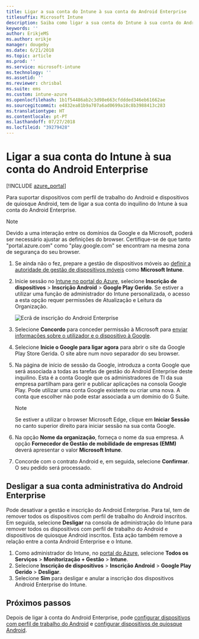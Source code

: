 ```yaml
---
title: Ligar a sua conta do Intune à sua conta do Android Enterprise
titlesuffix: Microsoft Intune
description: Saiba como ligar a sua conta do Intune à sua conta do Android Enterprise.
keywords: ''
author: ErikjeMS
ms.author: erikje
manager: dougeby
ms.date: 6/21/2018
ms.topic: article
ms.prod: ''
ms.service: microsoft-intune
ms.technology: ''
ms.assetid: ''
ms.reviewer: chrisbal
ms.suite: ems
ms.custom: intune-azure
ms.openlocfilehash: 1b1f54486ab2c3d98e663cfddded346eb61662ae
ms.sourcegitcommit: e4832ea81b9a707a6ad0699a18c8b3988413c283
ms.translationtype: HT
ms.contentlocale: pt-PT
ms.lasthandoff: 07/27/2018
ms.locfileid: "39279428"
---
```

# <a name="connect-your-intune-account-to-your-android-enterprise-account"></a>Ligar a sua conta do Intune à sua conta do Android Enterprise

[!INCLUDE [azure_portal](./includes/azure_portal.md)]

Para suportar dispositivos com perfil de trabalho do Android e dispositivos de quiosque Android, tem de ligar a sua conta do inquilino do Intune à sua conta do Android Enterprise. 

> [!NOTE]
> Devido a uma interação entre os domínios da Google e da Microsoft, poderá ser necessário ajustar as definições do browser.  Certifique-se de que tanto "portal.azure.com" como "play.google.com" se encontram na mesma zona de segurança do seu browser.

1. Se ainda não o fez, prepare a gestão de dispositivos móveis ao [definir a autoridade de gestão de dispositivos móveis](mdm-authority-set.md) como **Microsoft Intune**.
2. Inicie sessão no [Intune no portal do Azure](https://aka.ms/intuneportal), selecione **Inscrição de dispositivos** > **Inscrição Android** > **Google Play Gerido**.  Se estiver a utilizar uma função de administrador do Intune personalizada, o acesso a esta opção requer permissões de Atualização e Leitura da Organização.
   
   ![Ecrã de inscrição do Android Enterprise](./media/android-work-bind.png)

3. Selecione **Concordo** para conceder permissão à Microsoft para [enviar informações sobre o utilizador e o dispositivo à Google](data-intune-sends-to-google.md). 
   
4. Selecione **Inicie o Google para ligar agora** para abrir o site da Google Play Store Gerida. O site abre num novo separador do seu browser.
  
5. Na página de início de sessão da Google, introduza a conta Google que será associada a todas as tarefas de gestão do Android Enterprise deste inquilino. Esta é a conta Google que os administradores de TI da sua empresa partilham para gerir e publicar aplicações na consola Google Play. Pode utilizar uma conta Google existente ou criar uma nova. A conta que escolher não pode estar associada a um domínio do G Suite.
    
    > [!Note]
    > Se estiver a utilizar o browser Microsoft Edge, clique em **Iniciar Sessão** no canto superior direito para iniciar sessão na sua conta Google.

6. Na opção **Nome da organização**, forneça o nome da sua empresa. A opção **Fornecedor de Gestão de mobilidade de empresas (EMM)** deverá apresentar o valor **Microsoft Intune**.

7. Concorde com o contrato Android e, em seguida, selecione **Confirmar**. O seu pedido será processado.

## <a name="disconnect-your-android-enterprise-administrative-account"></a>Desligar a sua conta administrativa do Android Enterprise

Pode desativar a gestão e inscrição do Android Enterprise. Para tal, tem de remover todos os dispositivos com perfil de trabalho do Android inscritos. Em seguida, selecione **Desligar** na consola de administração do Intune para remover todos os dispositivos com perfil de trabalho do Android e dispositivos de quiosque Android inscritos. Esta ação também remove a relação entre a conta Android Enterprise e o Intune.

1. Como administrador do Intune, no [portal do Azure](https://portal.azure.com), selecione **Todos os Serviços** > **Monitorização + Gestão** > **Intune**.
2. Selecione **Inscrição de dispositivos** > **Inscrição Android** > **Google Play Gerido** > **Desligar**.
3. Selecione **Sim** para desligar e anular a inscrição dos dispositivos Android Enterprise do Intune.

## <a name="next-steps"></a>Próximos passos

Depois de ligar à conta do Android Enterprise, pode [configurar dispositivos com perfil de trabalho do Android](android-work-profile-enroll.md) e [configurar dispositivos de quiosque Android](android-kiosk-enroll.md).

